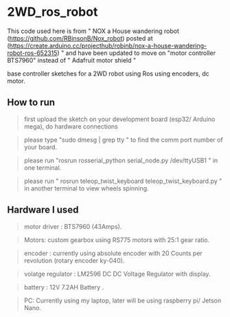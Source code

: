 # 2WD_ros_robot
This code used here is from " NOX a House wandering robot (https://github.com/RBinsonB/Nox_robot) posted at (https://create.arduino.cc/projecthub/robinb/nox-a-house-wandering-robot-ros-652315) " and have been updated to move on "motor controller BTS7960"  instead of  " Adafruit motor shield "

base controller sketches for a 2WD robot using Ros using encoders, dc motor.

## How to run

> first upload the sketch on your development board (esp32/ Arduino mega), do hardware connections

> please type "sudo dmesg | grep tty " to find the comm port number of your board.

> please run "rosrun rosserial_python serial_node.py /dev/ttyUSB1 "  in one terminal.

> please run  " rosrun teleop_twist_keyboard teleop_twist_keyboard.py "  in another terminal to view wheels spinning.


## Hardware I used 

> motor driver : BTS7960  (43Amps).

> Motors: custom gearbox using RS775 motors with 25:1 gear ratio.

> encoder : currently using absolute encoder with 20 Counts per revolution (rotary encoder ky-040).

> volatge regulator : LM2596 DC DC Voltage Regulator with display.

> battery : 12V 7.2AH Battery .

> PC: Currently using my laptop, later will be using raspberry pi/ Jetson Nano.
